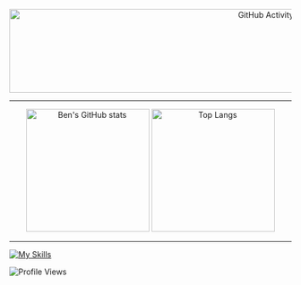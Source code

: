 <p align="center">
  <img src="https://cms.qz.com/wp-content/uploads/2015/09/gettyimages-712-24_h8_optimized.gif?w=500&h=100&crop=1&strip=all&quality=75](https://external-content.duckduckgo.com/iu/?u=https%3A%2F%2Fi.pinimg.com%2Foriginals%2F23%2F8b%2F44%2F238b4426d95d91b143dd89e5187637a9.gif&f=1&nofb=1&ipt=7b595a97a8e9f96a2440587e3ab30087980118b26e0b6c54ffa6d1821b2dde21&ipo=images)" alt="GitHub Activity" width = 900  height="150">
</p>

---


<p align="center">
  <img src="https://github-readme-stats.vercel.app/api?username=benalaluf&rank_icon=percentile&theme=dark" alt="Ben's GitHub stats" height="220"> 
  <img src="https://github-readme-stats.vercel.app/api/top-langs/?username=benalaluf&layout=compact&theme=dark" alt="Top Langs" height="220">
</p>

---

[![My Skills](https://skillicons.dev/icons?i=cpp,c,python,java,linux,vim,git,raspberrypi,arduino,apple,clion,notion&theme=dark)](https://skillicons.dev)

<p align="left">
  <img src="https://komarev.com/ghpvc/?username=benalaluf" alt="Profile Views">
</p>
